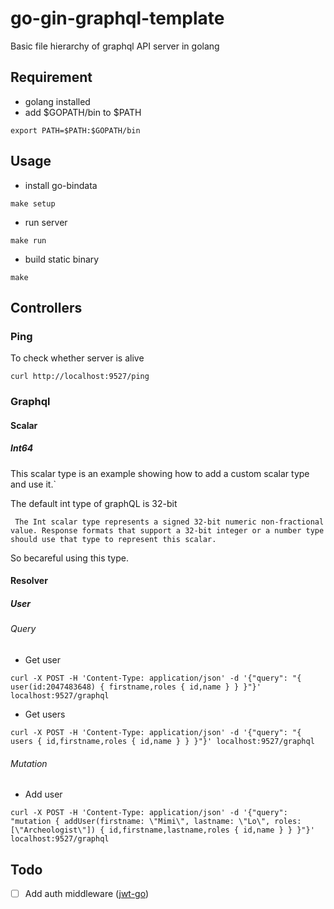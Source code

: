 # go-gin-graphql-template

Basic file hierarchy of graphql API server in golang

## Requirement

* golang installed
* add $GOPATH/bin to $PATH

```
export PATH=$PATH:$GOPATH/bin
```

## Usage

* install go-bindata

```
make setup
```

* run server

```
make run
```

* build static binary

```
make
```

## Controllers

### Ping

To check whether server is alive

```
curl http://localhost:9527/ping
```

### Graphql

#### Scalar

##### Int64

This scalar type is an example showing how to add a custom scalar type and use it.`

The default int type of graphQL is 32-bit

```
 The Int scalar type represents a signed 32‐bit numeric non‐fractional value. Response formats that support a 32‐bit integer or a number type should use that type to represent this scalar.
```

So becareful using this type.

#### Resolver

##### User

###### Query

* Get user

```
curl -X POST -H 'Content-Type: application/json' -d '{"query": "{ user(id:2047483648) { firstname,roles { id,name } } }"}' localhost:9527/graphql
```

* Get users

```
curl -X POST -H 'Content-Type: application/json' -d '{"query": "{ users { id,firstname,roles { id,name } } }"}' localhost:9527/graphql
```

###### Mutation

* Add user

```
curl -X POST -H 'Content-Type: application/json' -d '{"query": "mutation { addUser(firstname: \"Mimi\", lastname: \"Lo\", roles: [\"Archeologist\"]) { id,firstname,lastname,roles { id,name } } }"}' localhost:9527/graphql
```

## Todo

- [ ] Add auth middleware ([jwt-go](https://github.com/dgrijalva/jwt-go))
